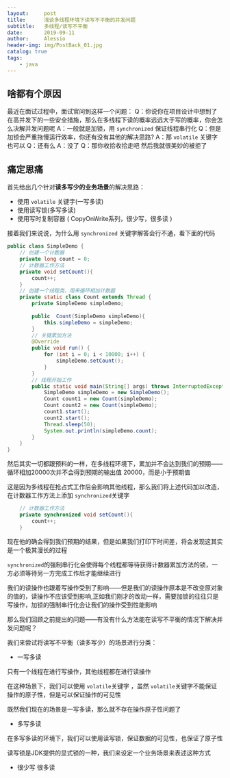 ```yaml
---
layout:     post
title:      浅谈多线程环境下读写不平衡的并发问题
subtitle:   多线程/读写不平衡
date:       2019-09-11
author:     Alessio
header-img: img/PostBack_01.jpg
catalog: true
tags:
    - java
---
```

## 啥都有个原因
最近在面试过程中，面试官问到这样一个问题：
Q：你说你在项目设计中想到了在高并发下的一些安全措施，那么在多线程下读的概率远远大于写的概率，你会怎么决解并发问题呢
A：一般就是加锁，用 `synchronized` 保证线程串行化
Q：但是加锁会严重拖慢运行效率，你还有没有其他的解决思路?
A：那 `volatile` 关键字也可以
Q：还有么
A：没了
Q：那你收拾收拾走吧
然后我就很美妙的被拒了
## 痛定思痛
首先给出几个针对**读多写少的业务场景**的解决思路：
- 使用 `volatile` 关键字(一写多读)
- 使用读写锁(多写多读)
- 使用写时复制容器 ( CopyOnWrite系列，很少写，很多读 ) 

接着我们来说说，为什么用 `synchronized` 关键字解答会行不通，看下面的代码
```java
public class SimpleDemo {
	// 创建一个计数器
    private long count = 0;
    // 计数器工作方法
	private void setCount(){
		count++;
	}
    // 创建一个线程类，用来循环相加计数器
	private static class Count extends Thread {
        private SimpleDemo simpleDemo;
        
        public  Count(SimpleDemo simpleDemo){
        	this.simpleDemo = simpleDemo;
        }
		// 关键累加方法
        @Override
		public void run() {
			for (int i = 0; i < 10000; i++) {
				simpleDemo.setCount();
			}
		}
        // 线程开始工作
		public static void main(String[] args) throws InterruptedException {
			SimpleDemo simpleDemo = new SimpleDemo();
			Count count1 = new Count(simpleDemo);
			Count count2 = new Count(simpleDemo);
			count1.start();
			count2.start();
			Thread.sleep(50);
			System.out.println(simpleDemo.count);
		}
	}
}
```
然后其实一切都跟预料的一样，在多线程环境下，累加并不会达到我们的预期——循环相加20000次并不会得到预期的输出值 20000，而是小于预期值

这是因为多线程在抢占式工作后会影响其他线程，那么我们将上述代码加以改造，在计数器工作方法上添加 `synchronized`关键字
```java
    // 计数器工作方法
	private synchronized void setCount(){
		count++;
	}
```
现在他的确会得到我们预期的结果，但是如果我们打印下时间差，将会发现这其实是一个极其漫长的过程

`synchronized`的强制串行化会使得每个线程都等待获得计数器累加方法的锁，一方必须等待另一方完成工作后才能继续进行

我们的读操作也跟着写操作受到了影响——但是我们的读操作原本是不改变原对象的值的，读操作不应该受到影响,正如我们刚才的改动一样，需要加锁的往往只是写操作，加锁的强制串行化会让我们的操作受到性能影响

那么我们回顾之前提出的问题——有没有什么方法能在读写不平衡的情况下解决并发问题呢？

我们来尝试将读写不平衡（读多写少）的场景进行分类：

- 一写多读

只有一个线程在进行写操作，其他线程都在进行读操作

在这种场景下，我们可以使用 `volatile`关键字 ，虽然 `volatile`关键字不能保证操作的原子性，但是可以保证操作的可见性

既然我们现在的场景是一写多读，那么就不存在操作原子性问题了

- 多写多读

在多写多读的环境下，我们可以使用读写锁，保证数据的可见性，也保证了原子性

读写锁是JDK提供的显式锁的一种，我们来设定一个业务场景来表述这种方式




- 很少写  很多读
